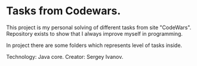 # Tasks from Codewars.

This project is my personal solving of different tasks 
from site "CodeWars".
Repository exists to show that I always improve myself in
programming.

In project there are some folders which represents level of tasks
inside.

Technology: Java core.
Creator: Sergey Ivanov. 

